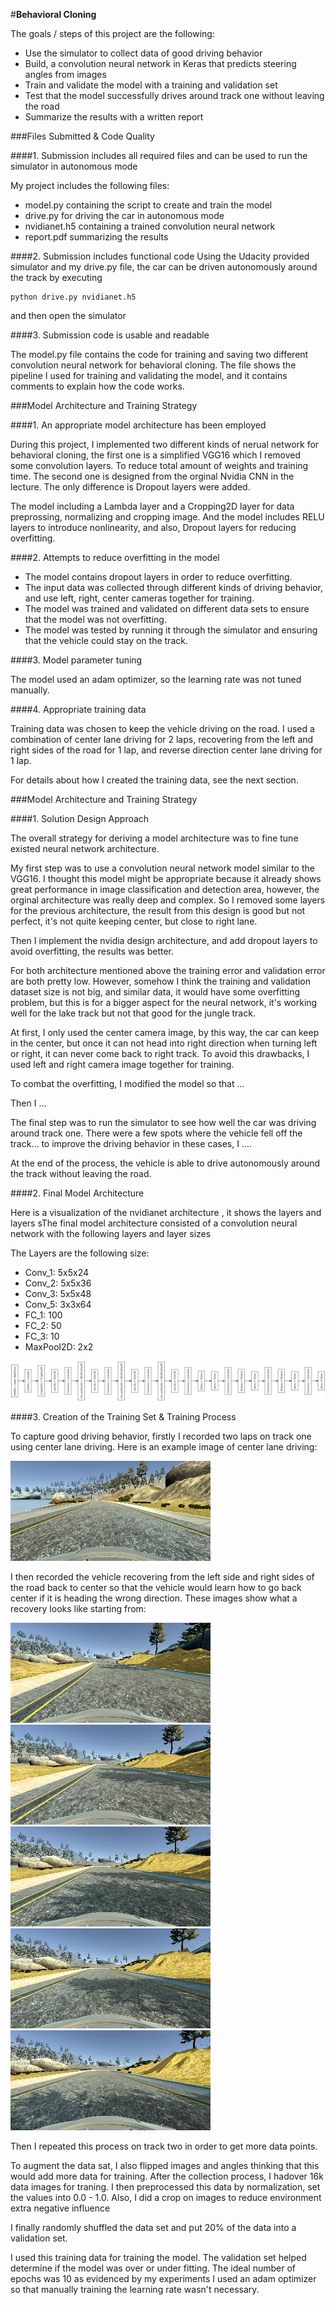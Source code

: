 #**Behavioral Cloning** 

The goals / steps of this project are the following:
* Use the simulator to collect data of good driving behavior
* Build, a convolution neural network in Keras that predicts steering angles from images
* Train and validate the model with a training and validation set
* Test that the model successfully drives around track one without leaving the road
* Summarize the results with a written report

###Files Submitted & Code Quality

####1. Submission includes all required files and can be used to run the simulator in autonomous mode

My project includes the following files:

* model.py containing the script to create and train the model
* drive.py for driving the car in autonomous mode
* nvidianet.h5 containing a trained convolution neural network 
* report.pdf summarizing the results

####2. Submission includes functional code
Using the Udacity provided simulator and my drive.py file, the car can be driven autonomously around the track by executing 
```
python drive.py nvidianet.h5
```

and then open the simulator

####3. Submission code is usable and readable

The model.py file contains the code for training and saving two different convolution neural network for behavioral cloning. The file shows the pipeline I used for training and validating the model, and it contains comments to explain how the code works.

###Model Architecture and Training Strategy

####1. An appropriate model architecture has been employed

During this project, I implemented two different kinds of nerual network for behavioral cloning, the first one is a simplified VGG16 which I removed some convolution layers. To reduce total amount of weights and training time. The second one is designed from the orginal Nvidia CNN in the lecture. The only difference is Dropout layers were added.

The model including a Lambda layer and a Cropping2D layer for data preprossing, normalizing and cropping image. And the model includes RELU layers to introduce nonlinearity, and also, Dropout layers for reducing overfitting.

####2. Attempts to reduce overfitting in the model

* The model contains dropout layers in order to reduce overfitting.
* The input data was collected through different kinds of driving behavior, and use left, right, center cameras together for training.
* The model was trained and validated on different data sets to ensure that the model was not overfitting.
* The model was tested by running it through the simulator and ensuring that the vehicle could stay on the track.

####3. Model parameter tuning

The model used an adam optimizer, so the learning rate was not tuned manually.

####4. Appropriate training data

Training data was chosen to keep the vehicle driving on the road. I used a combination of center lane driving for 2 laps, recovering from the left and right sides of the road for 1 lap, and reverse direction center lane driving for 1 lap.

For details about how I created the training data, see the next section. 

###Model Architecture and Training Strategy

####1. Solution Design Approach

The overall strategy for deriving a model architecture was to fine tune existed neural network architecture.

My first step was to use a convolution neural network model similar to the VGG16. I thought this model might be appropriate because it already shows great performance in image classification and detection area, however, the orginal architecture was really deep and complex. So I removed some layers for the previous architecture, the result from this design is good but not perfect, it's not quite keeping center, but close to right lane.

Then I implement the nvidia design architecture, and add dropout layers to avoid overfitting, the results was better.

For both architecture mentioned above the training error and validation error are both pretty low. However, somehow I think the training and validation dataset size is not big, and similar data, it would have some overfitting problem, but this is for a bigger aspect for the neural network, it's working well for the lake track but not that good for the jungle track.

At first, I only used the center camera image, by this way, the car can keep in the center, but once it can not head into right direction when turning left or right, it can never come back to right track. To avoid this drawbacks, I used left and right camera image together for training.

To combat the overfitting, I modified the model so that ...

Then I ... 

The final step was to run the simulator to see how well the car was driving around track one. There were a few spots where the vehicle fell off the track... to improve the driving behavior in these cases, I ....

At the end of the process, the vehicle is able to drive autonomously around the track without leaving the road.

####2. Final Model Architecture

Here is a visualization of the nvidianet architecture , it shows the layers and layers sThe final model architecture consisted of a convolution neural network with the following layers and layer sizes 

The Layers are the following size:

* Conv_1: 5x5x24
* Conv_2: 5x5x36
* Conv_3: 5x5x48
* Conv_5: 3x3x64
* FC_1: 100
* FC_2: 50
* FC_3: 10
* MaxPool2D: 2x2

![visuliztion](./model.png)

####3. Creation of the Training Set & Training Process

To capture good driving behavior, firstly I recorded two laps on track one using center lane driving. Here is an example image of center lane driving:

![cetner](./center.jpg)

I then recorded the vehicle recovering from the left side and right sides of the road back to center so that the vehicle would learn how to go back center if it is heading the wrong direction. These images show what a recovery looks like starting from:

![turn](./t1.jpg)
![turn](./t2.jpg)
![turn](./t3.jpg)
![turn](./t4.jpg)
![turn](./t5.jpg)

Then I repeated this process on track two in order to get more data points.

To augment the data sat, I also flipped images and angles thinking that this would add more data for training. After the collection process, I hadover 16k data images for traning. I then preprocessed this data by normalization, set the values into 0.0 - 1.0. Also, I did a crop on images to reduce environment extra negative influence

I finally randomly shuffled the data set and put 20% of the data into a validation set. 

I used this training data for training the model. The validation set helped determine if the model was over or under fitting. The ideal number of epochs was 10 as evidenced by my experiments I used an adam optimizer so that manually training the learning rate wasn't necessary.
